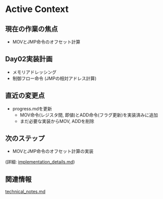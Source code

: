 # Active Context

## 現在の作業の焦点
- MOVとJMP命令のオフセット計算

## Day02実装計画
- メモリアドレッシング
- 制御フロー命令 (JMPの相対アドレス計算)

## 直近の変更点
- progress.mdを更新
  - MOV命令(レジスタ間, 即値)とADD命令(フラグ更新)を実装済みに追加
  - まだ必要な実装からMOV, ADDを削除

## 次のステップ
- MOVとJMP命令のオフセット計算の実装

(詳細: [implementation_details.md](../details/implementation_details.md))

## 関連情報
[technical_notes.md](../details/technical_notes.md)
